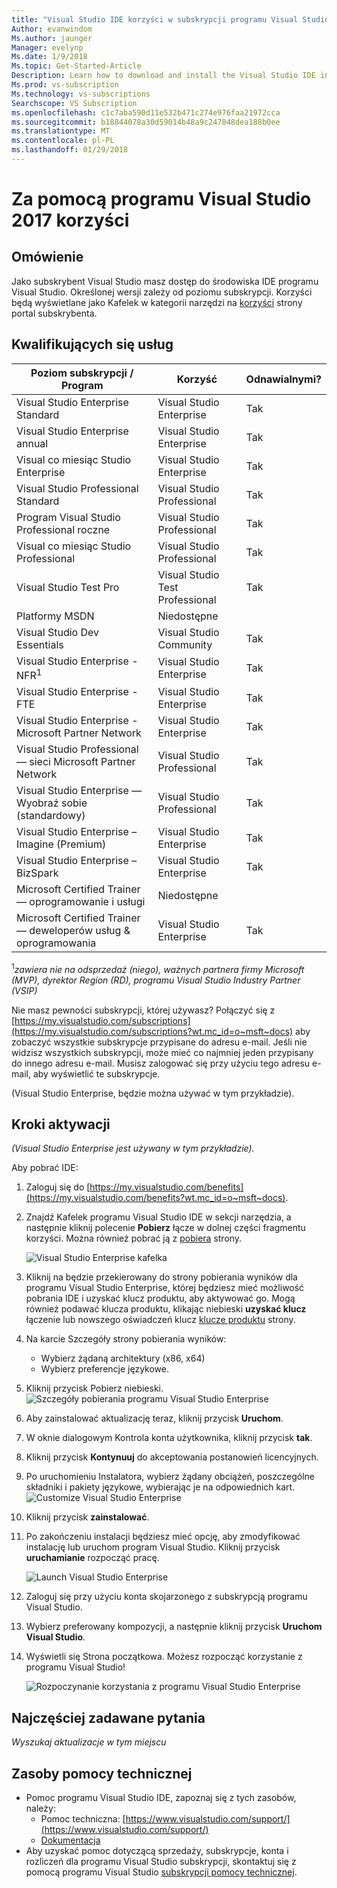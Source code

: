 ```yaml
---
title: "Visual Studio IDE korzyści w subskrypcji programu Visual Studio | Dokumentacja firmy Microsoft"
Author: evanwindom
Ms.author: jaunger
Manager: evelynp
Ms.date: 1/9/2018
Ms.topic: Get-Started-Article
Description: Learn how to download and install the Visual Studio IDE included in your Visual Studio subscription.
Ms.prod: vs-subscription
Ms.technology: vs-subscriptions
Searchscope: VS Subscription
ms.openlocfilehash: c1c7aba590d11e532b471c274e976faa21972cca
ms.sourcegitcommit: b18844078a30d59014b48a9c247848dea188b0ee
ms.translationtype: MT
ms.contentlocale: pl-PL
ms.lasthandoff: 01/29/2018
---
```

# <a name="using-the-visual-studio-2017-benefit"></a>Za pomocą programu Visual Studio 2017 korzyści

## <a name="overview"></a>Omówienie 

Jako subskrybent Visual Studio masz dostęp do środowiska IDE programu Visual Studio.  Określonej wersji zależy od poziomu subskrypcji.  Korzyści będą wyświetlane jako Kafelek w kategorii narzędzi na [korzyści](https://my.visualstudio.com/benefits) strony portal subskrybenta.  

## <a name="eligibility"></a>Kwalifikujących się usług
| Poziom subskrypcji / Program                                                  | Korzyść                            | Odnawialnymi?                                |
|-------------------------------------------------------------------------------|------------------------------------|-------------------------------------------|
| Visual Studio Enterprise Standard                                             | Visual Studio Enterprise           | Tak                                       |
| Visual Studio Enterprise annual                                               | Visual Studio Enterprise           | Tak                                       |
| Visual co miesiąc Studio Enterprise                                              | Visual Studio Enterprise           | Tak                                       |
| Visual Studio Professional Standard                                           | Visual Studio Professional         | Tak                                       |
| Program Visual Studio Professional roczne                                             | Visual Studio Professional         | Tak                                       | 
| Visual co miesiąc Studio Professional                                            | Visual Studio Professional         | Tak                                       |
| Visual Studio Test Pro                                                        | Visual Studio Test Professional    | Tak                                       |
| Platformy MSDN                                                                | Niedostępne                      |                                           |
| Visual Studio Dev Essentials                                                  | Visual Studio Community            | Tak                                       |
| Visual Studio Enterprise - NFR<sup>1</sup>                                               |Visual Studio Enterprise           | Tak                                       |
| Visual Studio Enterprise - FTE                                                | Visual Studio Enterprise           | Tak                                       |
| Visual Studio Enterprise - Microsoft Partner Network                          | Visual Studio Enterprise           | Tak                                       |
| Visual Studio Professional — sieci Microsoft Partner Network                        | Visual Studio Professional         | Tak                                       |
| Visual Studio Enterprise — Wyobraź sobie (standardowy)                                 | Visual Studio Professional         | Tak                                       |
| Visual Studio Enterprise – Imagine (Premium)                                  | Visual Studio Enterprise           | Tak                                       |
| Visual Studio Enterprise – BizSpark                                           | Visual Studio Enterprise           | Tak                                       |
| Microsoft Certified Trainer — oprogramowanie i usługi                             | Niedostępne                      |                                           |
| Microsoft Certified Trainer — deweloperów usług & oprogramowania                   | Visual Studio Enterprise           | Tak                                       |

<sup>1</sup>*zawiera nie na odsprzedaż (niego), ważnych partnera firmy Microsoft (MVP), dyrektor Region (RD), programu Visual Studio Industry Partner (VSIP)*   

Nie masz pewności subskrypcji, której używasz?  Połączyć się z [https://my.visualstudio.com/subscriptions](https://my.visualstudio.com/subscriptions?wt.mc_id=o~msft~docs) aby zobaczyć wszystkie subskrypcje przypisane do adresu e-mail. Jeśli nie widzisz wszystkich subskrypcji, może mieć co najmniej jeden przypisany do innego adresu e-mail.  Musisz zalogować się przy użyciu tego adresu e-mail, aby wyświetlić te subskrypcje. 

(Visual Studio Enterprise, będzie można używać w tym przykładzie). 

## <a name="activation-steps"></a>Kroki aktywacji

*(Visual Studio Enterprise jest używany w tym przykładzie).*

Aby pobrać IDE:
1. Zaloguj się do [https://my.visualstudio.com/benefits](https://my.visualstudio.com/benefits?wt.mc_id=o~msft~docs). 
2. Znajdź Kafelek programu Visual Studio IDE w sekcji narzędzia, a następnie kliknij polecenie **Pobierz** łącze w dolnej części fragmentu korzyści.  Można również pobrać ją z [pobiera](https://my.visualstudio.com/downloads?wt.mc_id=o~msft~docs) strony. 

    ![Visual Studio Enterprise kafelka](_img\vs-ide-experience\vs-ide-tile.png)

3.  Kliknij na będzie przekierowany do strony pobierania wyników dla programu Visual Studio Enterprise, której będziesz mieć możliwość pobrania IDE i uzyskać klucz produktu, aby aktywować go. Mogą również podawać klucza produktu, klikając niebieski **uzyskać klucz** łączenie lub nowszego oświadczeń klucz [klucze produktu](https://my.visualstudio.com/productkeys) strony.
4.  Na karcie Szczegóły strony pobierania wyników:
    - Wybierz żądaną architektury (x86, x64)
    - Wybierz preferencje językowe. 
5.  Kliknij przycisk Pobierz niebieski.
    ![Szczegóły pobierania programu Visual Studio Enterprise](_img\vs-ide-experience\vs-ide-download-details.png)
6.  Aby zainstalować aktualizację teraz, kliknij przycisk **Uruchom**.
7.  W oknie dialogowym Kontrola konta użytkownika, kliknij przycisk **tak**.
8.  Kliknij przycisk **Kontynuuj** do akceptowania postanowień licencyjnych.
9.  Po uruchomieniu Instalatora, wybierz żądany obciążeń, poszczególne składniki i pakiety językowe, wybierając je na odpowiednich kart.  
    ![Customize Visual Studio Enterprise](_img\vs-ide-experience\vs-ide-customize-install-cropped.png)

10.  Kliknij przycisk **zainstalować**. 

11. Po zakończeniu instalacji będziesz mieć opcję, aby zmodyfikować instalację lub uruchom program Visual Studio.  Kliknij przycisk **uruchamianie** rozpocząć pracę.  

    ![Launch Visual Studio Enterprise](_img\vs-ide-experience\vs-ide-launch-cropped.png)

12. Zaloguj się przy użyciu konta skojarzonego z subskrypcją programu Visual Studio. 

13. Wybierz preferowany kompozycji, a następnie kliknij przycisk **Uruchom Visual Studio**.

14. Wyświetli się Strona początkowa.  Możesz rozpocząć korzystanie z programu Visual Studio!

    ![Rozpoczynanie korzystania z programu Visual Studio Enterprise](_img\vs-ide-experience\vs-ide-start-cropped.png)

## <a name="faq"></a>Najczęściej zadawane pytania
*Wyszukaj aktualizacje w tym miejscu*

## <a name="support-resources"></a>Zasoby pomocy technicznej
-  Pomoc programu Visual Studio IDE, zapoznaj się z tych zasobów, należy:
    - Pomoc techniczna: [https://www.visualstudio.com/support/](https://www.visualstudio.com/support/)
    - [Dokumentacja](/visualstudio/) 
-  Aby uzyskać pomoc dotyczącą sprzedaży, subskrypcje, konta i rozliczeń dla programu Visual Studio subskrypcji, skontaktuj się z pomocą programu Visual Studio [subskrypcji pomocy technicznej](https://www.visualstudio.com/subscriptions/support/).
